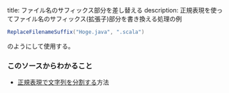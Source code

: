 title: ファイル名のサフィックス部分を差し替える
description: 正規表現を使ってファイル名のサフィックス(拡張子)部分を書き換える処理の例

```scala
ReplaceFilenameSuffix("Hoge.java", ".scala")
```

のようにして使用する。

### このソースからわかること

- [正規表現で文字列を分割する](https://docs.oracle.com/javase/jp/6/api/java/lang/String.html#split%28java%2elang%2eString%29)方法
